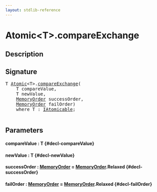 ```yaml
---
layout: stdlib-reference
---
```


# Atomic\<T\>\.compareExchange

## Description





## Signature 

<pre>
<span class="code_type">T</span> <a href="/stdlib-reference/types/Atomic/index" class="code_type">Atomic</a>&lt;<span class="code_type">T</span>&gt;.<a href="/stdlib-reference/types/Atomic/compareExchange">compareExchange</a>(
    <span class="code_type">T</span> <span class='code_param'>compareValue</span>,
    <span class="code_type">T</span> <span class='code_param'>newValue</span>,
    <a href="/stdlib-reference/types/MemoryOrder/index" class="code_type">MemoryOrder</a> <span class='code_param'>successOrder</span>,
    <a href="/stdlib-reference/types/MemoryOrder/index" class="code_type">MemoryOrder</a> <span class='code_param'>failOrder</span>)
    <span class='code_keyword'>where</span> <span class="code_type">T</span> : <a href="/stdlib-reference/interfaces/IAtomicable/index" class="code_type">IAtomicable</a>;

</pre>

## Parameters

#### compareValue  : T {#decl-compareValue}
#### newValue  : T {#decl-newValue}
#### successOrder  : [MemoryOrder](/stdlib-reference/types/MemoryOrder/index) = [MemoryOrder](/stdlib-reference/types/MemoryOrder/index)\.Relaxed {#decl-successOrder}
#### failOrder  : [MemoryOrder](/stdlib-reference/types/MemoryOrder/index) = [MemoryOrder](/stdlib-reference/types/MemoryOrder/index)\.Relaxed {#decl-failOrder}

